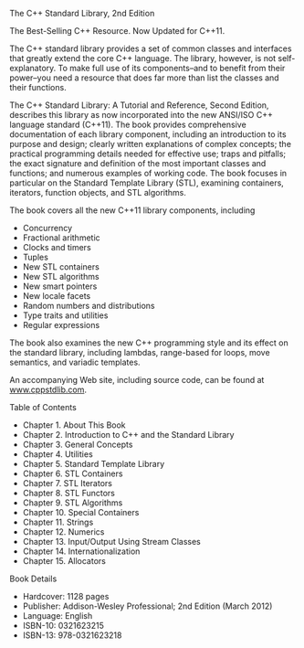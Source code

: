 The C++ Standard Library, 2nd Edition

The Best-Selling C++ Resource. Now Updated for C++11.

The C++ standard library provides a set of common classes and interfaces that greatly extend the core C++ language. The library, however, is not self-explanatory. To make full use of its components–and to benefit from their power–you need a resource that does far more than list the classes and their functions.

The C++ Standard Library: A Tutorial and Reference, Second Edition, describes this library as now incorporated into the new ANSI/ISO C++ language standard (C++11). The book provides comprehensive documentation of each library component, including an introduction to its purpose and design; clearly written explanations of complex concepts; the practical programming details needed for effective use; traps and pitfalls; the exact signature and definition of the most important classes and functions; and numerous examples of working code. The book focuses in particular on the Standard Template Library (STL), examining containers, iterators, function objects, and STL algorithms.

The book covers all the new C++11 library components, including
- Concurrency
- Fractional arithmetic
- Clocks and timers
- Tuples
- New STL containers
- New STL algorithms
- New smart pointers
- New locale facets
- Random numbers and distributions
- Type traits and utilities
- Regular expressions

The book also examines the new C++ programming style and its effect on the standard library, including lambdas, range-based for  loops, move semantics, and variadic templates.

An accompanying Web site, including source code, can be found at www.cppstdlib.com.

Table of Contents
- Chapter 1. About This Book
- Chapter 2. Introduction to C++ and the Standard Library
- Chapter 3. General Concepts
- Chapter 4. Utilities
- Chapter 5. Standard Template Library
- Chapter 6. STL Containers
- Chapter 7. STL Iterators
- Chapter 8. STL Functors
- Chapter 9. STL Algorithms
- Chapter 10. Special Containers
- Chapter 11. Strings
- Chapter 12. Numerics
- Chapter 13. Input/Output Using Stream Classes
- Chapter 14. Internationalization
- Chapter 15. Allocators

Book Details
- Hardcover: 1128 pages
- Publisher: Addison-Wesley Professional; 2nd Edition (March 2012)
- Language: English
- ISBN-10: 0321623215
- ISBN-13: 978-0321623218

